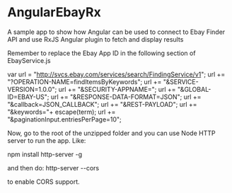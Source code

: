AngularEbayRx
=============

A sample app to show how Angular can be used to connect to Ebay Finder API and use RxJS Angular plugin to fetch and display results

Remember to replace the Ebay App ID in the following section of EbayService.js

var url = "http://svcs.ebay.com/services/search/FindingService/v1";
		    url += "?OPERATION-NAME=findItemsByKeywords";
		    url += "&SERVICE-VERSION=1.0.0";
		    url += "&SECURITY-APPNAME=<Ebay App ID>";
		    url += "&GLOBAL-ID=EBAY-US";
		    url += "&RESPONSE-DATA-FORMAT=JSON";
		    url += "&callback=JSON_CALLBACK";
		    url += "&REST-PAYLOAD";
		    url += "&keywords="+ escape(term);
		    url += "&paginationInput.entriesPerPage=10";


Now, go to the root of the unzipped folder and you can use Node HTTP server to run the app. Like:

npm install http-server -g

and then do:
http-server --cors

to enable CORS support. 
